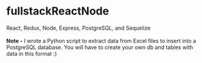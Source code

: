 # fullstackReactNode
React, Redux, Node, Express, PostgreSQL, and Sequelize<br /><br />
**Note -** I wrote a Python script to extract data from Excel files to insert into a PostgreSQL database. You will have to create your own db and tables with data in this format :)
